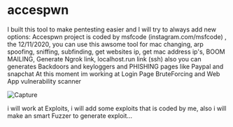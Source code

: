 # accespwn
I built this tool to make pentesting easier and I will try to always add new options:
Accespwn project is coded by msfcode (instagram.com/msfcode) , the 12/11/2020, you can use 
this awsome tool for mac changing, arp spoofing, sniffing, subfinding, get websites ip, get mac address ip's, BOOM MAILING, 
Generate Ngrok link, localhost.run link (ssh) also you can generates Backdoors and keyloggers and PHISHING pages like Paypal and snapchat
At this moment im working at Login Page BruteForcing and Web App vulnerability scanner

![Capture](https://user-images.githubusercontent.com/74313566/120079480-7fb98900-c0a3-11eb-8736-822a526c35fd.PNG)

i will work at Exploits, i will add some exploits that is coded by me, also i will make an smart Fuzzer to generate exploit...


